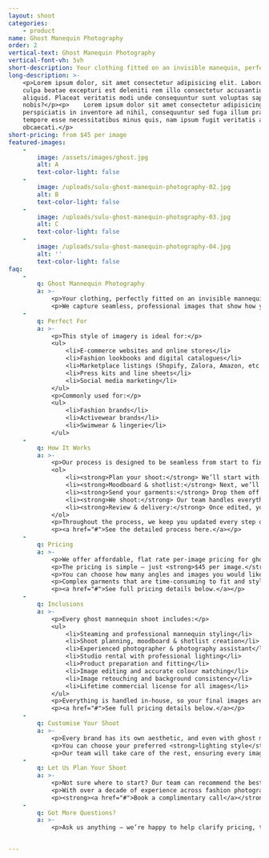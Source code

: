 ```yaml
---
layout: shoot
categories:
    - product
name: Ghost Manequin Photography
order: 2
vertical-text: Ghost Manequin Photography
vertical-font-vh: 5vh
short-description: Your clothing fitted on an invisible manequin, perfectly fitted and lit.
long-description: >-
    <p>Lorem ipsum dolor, sit amet consectetur adipisicing elit. Laborum in
    culpa beatae excepturi est deleniti rem illo consectetur accusantium
    aliquid. Placeat veritatis modi unde consequuntur sunt voluptas sapiente hic
    nobis?</p><p>    Lorem ipsum dolor sit amet consectetur adipisicing elit. Ex
    perspiciatis in inventore ad nihil, consequuntur sed fuga illum praesentium
    tempore esse necessitatibus minus quis, nam ipsum fugit veritatis aut
    obcaecati.</p>
short-pricing: from $45 per image
featured-images:
    -
        image: /assets/images/ghost.jpg
        alt: A
        text-color-light: false
    -
        image: /uploads/sulu-ghost-manequin-photography-02.jpg
        alt: B
        text-color-light: false
    -
        image: /uploads/sulu-ghost-manequin-photography-03.jpg
        alt: C
        text-color-light: false
    -
        image: /uploads/sulu-ghost-manequin-photography-04.jpg
        alt: ''
        text-color-light: false
faq:
    -
        q: Ghost Mannequin Photography
        a: >-
            <p>Your clothing, perfectly fitted on an invisible mannequin, styled and lit to bring out its shape and texture.</p>
            <p>We capture seamless, professional images that show how your garments fit and flow — ideal for fashion brands who want a clean, elevated look across their collections.</p>
    -
        q: Perfect For
        a: >-
            <p>This style of imagery is ideal for:</p>
            <ul>
                <li>E-commerce websites and online stores</li>
                <li>Fashion lookbooks and digital catalogues</li>
                <li>Marketplace listings (Shopify, Zalora, Amazon, etc.)</li>
                <li>Press kits and line sheets</li>
                <li>Social media marketing</li>
            </ul>
            <p>Commonly used for:</p>
            <ul>
                <li>Fashion brands</li>
                <li>Activewear brands</li>
                <li>Swimwear & lingerie</li>
            </ul>
    -
        q: How It Works
        a: >-
            <p>Our process is designed to be seamless from start to finish:</p>
            <ol>
                <li><strong>Plan your shoot:</strong> We’ll start with a call with one of our experienced shoot producers to get to know your brand, collection, and goals for the shoot, and walk you through exactly what to expect.</li>
                <li><strong>Moodboard & shotlist:</strong> Next, we’ll create a detailed shoot plan that covers everything from mannequin styling and garment preparation to backdrop colours, lighting style, and angles. You’ll see exactly what’s being captured before we start, so there are no surprises.</li>
                <li><strong>Send your garments:</strong> Drop them off to our Bali studio or ship them through our trusted local and international partners. Each piece will be steamed, styled, and ready to shoot.</li>
                <li><strong>We shoot:</strong> Our team handles everything from lighting and styling to capturing every angle according to your shotlist, ensuring each garment is perfectly fitted and evenly lit.</li>
                <li><strong>Review & delivery:</strong> Once edited, your images are uploaded to a private gallery for your review and final approval before delivery.</li>
            </ol>
            <p>Throughout the process, we keep you updated every step of the way, so you can relax knowing your shoot is in expert hands.</p>
            <p><a href="#">See the detailed process here.</a></p>
    -
        q: Pricing
        a: >-
            <p>We offer affordable, flat rate per-image pricing for ghost mannequin photography, with a rate that already includes the studio rental, professional lighting, mannequin styling and steaming, photographer, and professional editing & retouching. It’s an end-to-end service for one simple price.</p>
            <p>The pricing is simple — just <strong>$45 per image.</strong></p>
            <p>You can choose how many angles and images you would like us to capture for each garment, with the average being 2–3 images (front, back, and detail) and add additional images as needed for variations or social content.</p>
            <p>Complex garments that are time-consuming to fit and style (such as layered outfits, delicate fabrics, or asymmetrical designs) may incur a small additional styling fee, which we’ll confirm in advance.</p>
            <p><a href="#">See full pricing details below.</a></p>
    -
        q: Inclusions
        a: >-
            <p>Every ghost mannequin shoot includes:</p>
            <ul>
                <li>Steaming and professional mannequin styling</li>
                <li>Shoot planning, moodboard & shotlist creation</li>
                <li>Experienced photographer & photography assistant</li>
                <li>Studio rental with professional lighting</li>
                <li>Product preparation and fitting</li>
                <li>Image editing and accurate colour matching</li>
                <li>Image retouching and background consistency</li>
                <li>Lifetime commercial license for all images</li>
            </ul>
            <p>Everything is handled in-house, so your final images are cohesive, polished, and ready to use across your website, social media, and print.</p>
            <p><a href="#">See full pricing details below.</a></p>
    -
        q: Customise Your Shoot
        a: >-
            <p>Every brand has its own aesthetic, and even with ghost mannequin photography, there’s room to make it your own.</p>
            <p>You can choose your preferred <strong>lighting style</strong>, decide how each garment is <strong>styled and positioned</strong>, and select either a <strong>transparent background</strong> or any <strong>HEX colour</strong> that suits your brand.</p>
            <p>Our team will take care of the rest, ensuring every image is cohesive, polished, and perfectly on-brand.</p>
    -
        q: Let Us Plan Your Shoot
        a: >-
            <p>Not sure where to start? Our team can recommend the best package based on your goals and help you plan the perfect ghost mannequin shoot for your brand.</p>
            <p>With over a decade of experience across fashion photography, marketing, and creative direction, we’ll guide you through everything — from styling and mannequin fitting to lighting and delivery timelines.</p>
            <p><strong><a href="#">Book a complimentary call</a></strong> and let’s bring your collection to life.</p>
    -
        q: Got More Questions?
        a: >-
            <p>Ask us anything — we’re happy to help clarify pricing, timelines, workflow or review your moodboard and let you know what’s possible for your shoot.</p>


---
```

